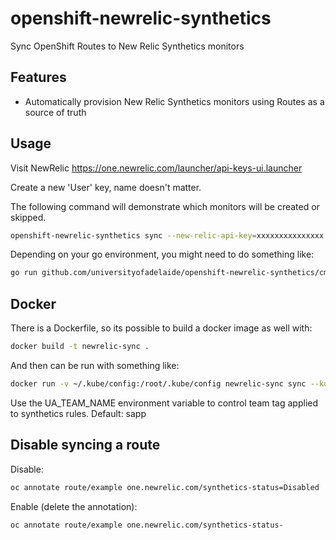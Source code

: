 # openshift-newrelic-synthetics

Sync OpenShift Routes to New Relic Synthetics monitors

## Features

* Automatically provision New Relic Synthetics monitors using Routes as a source of truth

## Usage

Visit NewRelic https://one.newrelic.com/launcher/api-keys-ui.launcher

Create a new 'User' key, name doesn't matter.

The following command will demonstrate which monitors will be created or skipped.

```bash
openshift-newrelic-synthetics sync --new-relic-api-key=xxxxxxxxxxxxxxx --dry-run my-namespace
```

Depending on your go environment, you might need to do something like:

```bash
go run github.com/universityofadelaide/openshift-newrelic-synthetics/cmd/openshift-newrelic-synthetics sync etc etc.
```

## Docker
There is a Dockerfile, so its possible to build a docker image as well with:

```bash
docker build -t newrelic-sync .
```

And then can be run with something like:

```bash
docker run -v ~/.kube/config:/root/.kube/config newrelic-sync sync --kubernetes-config=/root/.kube/config --new-relic-api-key=XXXXXXXXXXXXXX --dry-run namespace
```

Use the UA_TEAM_NAME environment variable to control team tag applied to synthetics rules. Default: sapp

## Disable syncing a route

Disable:

```bash
oc annotate route/example one.newrelic.com/synthetics-status=Disabled
```

Enable (delete the annotation):

```bash
oc annotate route/example one.newrelic.com/synthetics-status-
```
